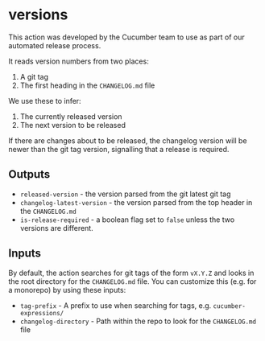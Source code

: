 # versions

This action was developed by the Cucumber team to use as part of our automated release process.

It reads version numbers from two places:

1) A git tag
2) The first heading in the `CHANGELOG.md` file

We use these to infer:

1) The currently released version
2) The next version to be released

If there are changes about to be released, the changelog version will be newer than the git tag version, signalling that a release is required.

## Outputs

* `released-version` - the version parsed from the git latest git tag
* `changelog-latest-version` - the version parsed from the top header in the `CHANGELOG.md`
* `is-release-required` - a boolean flag set to `false` unless the two versions are different.

## Inputs

By default, the action searches for git tags of the form `vX.Y.Z` and looks in the root directory for the `CHANGELOG.md` file. You can customize this (e.g. for a monorepo) by using these inputs:

* `tag-prefix` - A prefix to use when searching for tags, e.g. `cucumber-expressions/`
* `changelog-directory` - Path within the repo to look for the `CHANGELOG.md` file